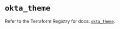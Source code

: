 # `okta_theme`

Refer to the Terraform Registry for docs: [`okta_theme`](https://registry.terraform.io/providers/okta/okta/4.18.0/docs/resources/theme).
